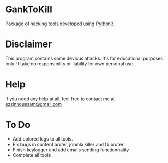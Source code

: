 # GankToKill
Package of hacking tools developed using Python3.

# Disclaimer
This program contains some devious attacks.
It's for educational purposes only ! I take no responsibility or liability for own personal use.

# Help

if you need any help at all, feel free to contact me at ezzinhoussam@gmail.com

# To Do

- Add colored logs to all tools.
- Fix bugs in content bruter, joomla killer and fb bruter
- Finish keylogger and add emails sending functionnality 
- Complete all tools